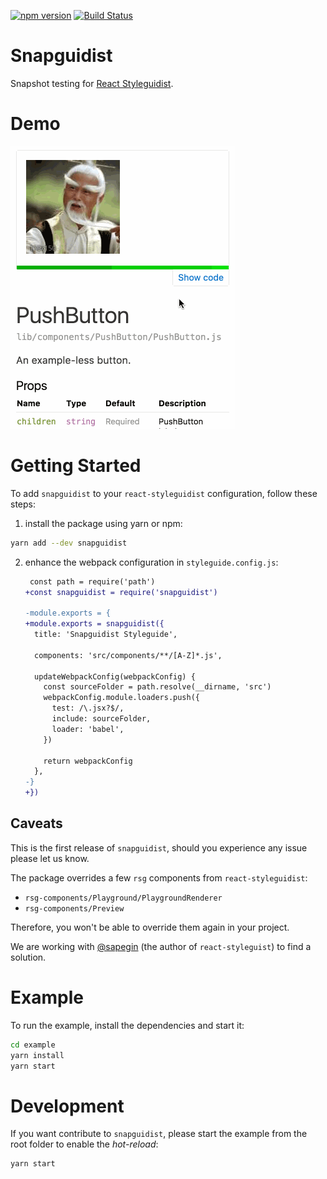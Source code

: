 [![npm version](https://badge.fury.io/js/snapguidist.svg)](https://badge.fury.io/js/snapguidist) [![Build Status](https://travis-ci.org/MicheleBertoli/snapguidist.svg?branch=master)](https://travis-ci.org/MicheleBertoli/snapguidist)

# Snapguidist
Snapshot testing for [React Styleguidist](https://github.com/styleguidist/react-styleguidist).

# Demo

![Demo](assets/demo.gif)

# Getting Started

To add `snapguidist` to your `react-styleguidist` configuration, follow these steps:

1. install the package using yarn or npm:

  ```bash
  yarn add --dev snapguidist
  ```

2. enhance the webpack configuration in `styleguide.config.js`:

    ```diff
     const path = require('path')
    +const snapguidist = require('snapguidist')

    -module.exports = {
    +module.exports = snapguidist({
      title: 'Snapguidist Styleguide',

      components: 'src/components/**/[A-Z]*.js',

      updateWebpackConfig(webpackConfig) {
        const sourceFolder = path.resolve(__dirname, 'src')
        webpackConfig.module.loaders.push({
          test: /\.jsx?$/,
          include: sourceFolder,
          loader: 'babel',
        })

        return webpackConfig
      },
    -}
    +})
    ```

## Caveats

This is the first release of `snapguidist`, should you experience any issue please let us know.

The package overrides a few `rsg` components from `react-styleguidist`:

 * `rsg-components/Playground/PlaygroundRenderer`
 * `rsg-components/Preview`

Therefore, you won't be able to override them again in your project.

We are working with [@sapegin](https://github.com/sapegin/) (the author of `react-styleguist`) to find a solution.

# Example

To run the example, install the dependencies and start it:

```bash
cd example
yarn install
yarn start
```

# Development

If you want contribute to `snapguidist`, please start the example from the root folder to enable the *hot-reload*:

```bash
yarn start
```

